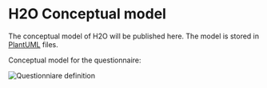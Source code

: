 # H2O Conceptual model

The conceptual model of H2O will be published here. The model is stored in [PlantUML](https://plantuml.com) files.

Conceptual model for the questionnaire:

![Questionniare definition](http://www.plantuml.com/plantuml/proxy?cache=no&src=https://raw.githubusercontent.com/IMI-H2O/h2o-conceptual-model/main/questionnaire.iuml)
